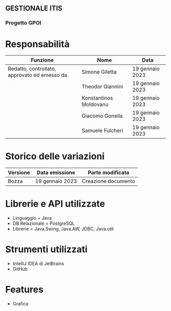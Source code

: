 ## GESTIONALE ITIS
### Progetto GPOI

# Responsabilità
| Funzione                                     | Nome                   | Data            |
|----------------------------------------------|------------------------|-----------------|
| Redatto, controllato, approvato ed emesso da | Simone Giletta         | 19 gennaio 2023 |  
|                                              | Theodor Giannini       | 19 gennaio 2023 |  
|                                              | Konstantinos Moldovanu | 19 gennaio 2023 |  
|                                              | Giacomo Gonella        | 19 gennaio 2023 |  
|                                              | Samuele Fulcheri       | 19 gennaio 2023 |


# Storico delle variazioni
| Versione        | Data emissione  | Parte modificata    |
|-----------------|-----------------|---------------------|
| Bozza           | 19 gennaio 2023 | Creazione documento |


# Librerie e API utilizzate
* Linguaggio = Java
* DB Relazionale = PostgreSQL
* Librerie = Java.Swing, Java.AW, JDBC, Java.util

# Strumenti utilizzati
* IntelliJ IDEA di JetBrains
* GitHub

# Features
* Grafica
